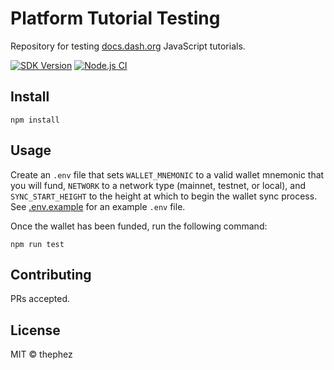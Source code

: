# Platform Tutorial Testing

Repository for testing [docs.dash.org](https://docs.dash.org/projects/platform/en/stable/docs/tutorials/introduction.html) JavaScript tutorials.

[![SDK Version](https://img.shields.io/github/package-json/dependency-version/thephez/readme-tutorial-testing/dash)](https://github.com/thephez/readme-tutorial-testing/blob/main/package.json)
[![Node.js CI](https://github.com/thephez/readme-tutorial-testing/workflows/Node.js%20CI/badge.svg)](https://github.com/thephez/readme-tutorial-testing/actions?query=workflow%3A%22Node.js+CI%22)

## Install

```
npm install
```

## Usage

Create an `.env` file that sets `WALLET_MNEMONIC` to a valid wallet mnemonic that you will fund,
`NETWORK` to a network type (mainnet, testnet, or local), and `SYNC_START_HEIGHT` to the height at
which to begin the wallet sync process. See [.env.example](./.env.example) for an example `.env`
file.

Once the wallet has been funded, run the following command:

``` shell
npm run test
```

## Contributing

PRs accepted.

## License

MIT © thephez
